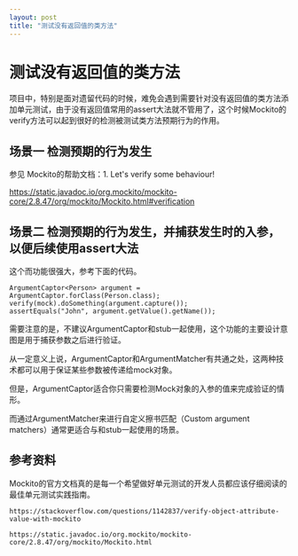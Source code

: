 ```yaml
---
layout: post
title: "测试没有返回值的类方法"
---
```


测试没有返回值的类方法
==================================

项目中，特别是面对遗留代码的时候，难免会遇到需要针对没有返回值的类方法添加单元测试，由于没有返回值常用的assert大法就不管用了，这个时候Mockito的verify方法可以起到很好的检测被测试类方法预期行为的作用。

## 场景一 检测预期的行为发生


参见 Mockito的帮助文档：1. Let's verify some behaviour!

https://static.javadoc.io/org.mockito/mockito-core/2.8.47/org/mockito/Mockito.html#verification

## 场景二 检测预期的行为发生，并捕获发生时的入参，以便后续使用assert大法

这个而功能很强大，参考下面的代码。

    ArgumentCaptor<Person> argument = ArgumentCaptor.forClass(Person.class);
    verify(mock).doSomething(argument.capture());
    assertEquals("John", argument.getValue().getName());
 

需要注意的是，不建议ArgumentCaptor和stub一起使用，这个功能的主要设计意图是用于捕获参数之后进行验证。


从一定意义上说，ArgumentCaptor和ArgumentMatcher有共通之处，这两种技术都可以用于保证某些参数被传递给mock对象。

但是，ArgumentCaptor适合你只需要检测Mock对象的入参的值来完成验证的情形。

而通过ArgumentMatcher来进行自定义擦书匹配（Custom argument matchers）通常更适合与和stub一起使用的场景。


## 参考资料

Mockito的官方文档真的是每一个希望做好单元测试的开发人员都应该仔细阅读的最佳单元测试实践指南。

    https://stackoverflow.com/questions/1142837/verify-object-attribute-value-with-mockito

    https://static.javadoc.io/org.mockito/mockito-core/2.8.47/org/mockito/Mockito.html


